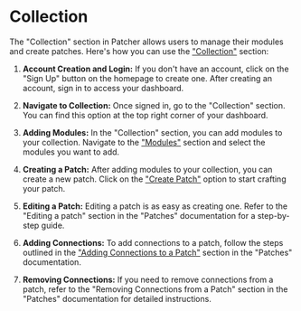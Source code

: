 # Collection

The "Collection" section in Patcher allows users to manage their modules and create patches. Here's how you can use the ["Collection"](link_to_collection_section) section:

1. **Account Creation and Login:** If you don't have an account, click on the "Sign Up" button on the homepage to create one. After creating an account, sign in to access your dashboard.

2. **Navigate to Collection:** Once signed in, go to the "Collection" section. You can find this option at the top right corner of your dashboard.

3. **Adding Modules:** In the "Collection" section, you can add modules to your collection. Navigate to the ["Modules"](link_to_modules_section) section and select the modules you want to add.

4. **Creating a Patch:** After adding modules to your collection, you can create a new patch. Click on the ["Create Patch"](link_to_create_patch_section) option to start crafting your patch.

5. **Editing a Patch:** Editing a patch is as easy as creating one. Refer to the "Editing a patch" section in the "Patches" documentation for a step-by-step guide.

6. **Adding Connections:** To add connections to a patch, follow the steps outlined in the ["Adding Connections to a Patch"](link_to_adding_connections_section) section in the "Patches" documentation.

7. **Removing Connections:** If you need to remove connections from a patch, refer to the "Removing Connections from a Patch" section in the "Patches" documentation for detailed instructions.

